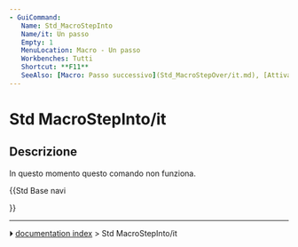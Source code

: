 ```yaml
---
- GuiCommand:
   Name: Std_MacroStepInto
   Name/it: Un passo
   Empty: 1
   MenuLocation: Macro - Un passo 
   Workbenches: Tutti
   Shortcut: **F11**
   SeeAlso: [Macro: Passo successivo](Std_MacroStepOver/it.md), [Attiva/disattiva punto di interruzione](Std_ToggleBreakpoint/it.md)
---
```


# Std MacroStepInto/it

## Descrizione

In questo momento questo comando non funziona.





{{Std Base navi

}}



---
⏵ [documentation index](../README.md) > Std MacroStepInto/it
